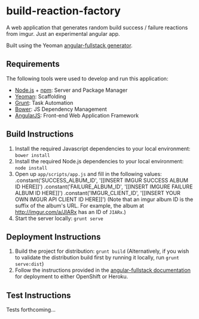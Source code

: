 build-reaction-factory
======================

A web application that generates random build success / failure reactions from imgur.  Just an experimental angular app.

Built using the Yeoman [angular-fullstack generator](https://www.npmjs.org/package/generator-angular-fullstack).

Requirements
------------

The following tools were used to develop and run this application:

- [Node.js](http://nodejs.org/) + [npm](https://www.npmjs.org/): Server and Package Manager
- [Yeoman](http://yeoman.io/): Scaffolding
- [Grunt](http://gruntjs.com/): Task Automation
- [Bower](http://bower.io/): JS Dependency Management
- [AngularJS](https://angularjs.org/): Front-end Web Application Framework

Build Instructions
------------------

1. Install the required Javascript dependencies to your local environment: `bower install`
2. Install the required Node.js dependencies to your local environment: `node install`
3. Open up `app/scripts/app.js` and fill in the following values:
  .constant('SUCCESS_ALBUM_ID', '[[INSERT IMGUR SUCCESS ALBUM ID HERE]]')
  .constant('FAILURE_ALBUM_ID', '[[INSERT IMGURE FAILURE ALBUM ID HERE]]')
  .constant('IMGUR_CLIENT_ID', '[[INSERT YOUR OWN IMGUR API CLIENT ID HERE]]')
(Note that an imgur album ID is the suffix of the album's URL.  For example, the album at http://imgur.com/a/JIARx has an ID of `JIARx`.)
4. Start the server locally: `grunt serve`

Deployment Instructions
-----------------------
1. Build the project for distribution: `grunt build`
(Alternatively, if you wish to validate the distribution build first by running it locally, run `grunt serve:dist`)
2. Follow the instructions provided in the [angular-fullstack documentation](https://www.npmjs.org/package/generator-angular-fullstack) for deployment to either OpenShift or Heroku.

Test Instructions
-----------------

Tests forthcoming...
